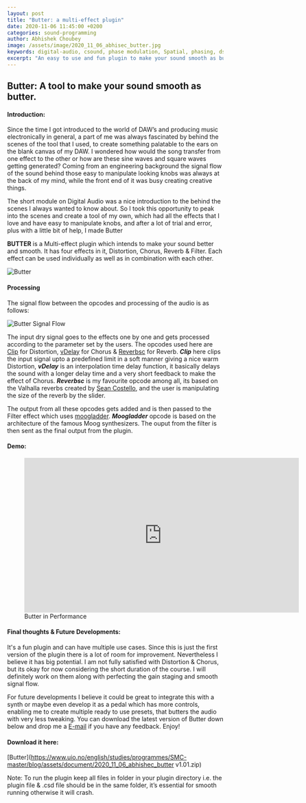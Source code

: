 ```yaml
---
layout: post
title: "Butter: a multi-effect plugin"
date: 2020-11-06 11:45:00 +0200
categories: sound-programming
author: Abhishek Choubey
image: /assets/image/2020_11_06_abhisec_butter.jpg
keywords: digital-audio, csound, phase modulation, Spatial, phasing, dsp, cabbage
excerpt: "An easy to use and fun plugin to make your sound smooth as butter."
---
```



## Butter: A tool to make your sound smooth as butter.

#### Introduction:

Since the time I got introduced to the world of DAW’s and producing music electronically in general, a part of me was always fascinated by behind the scenes of the tool that I used, to create something palatable to the ears on the blank canvas of my DAW. I wondered how would the song transfer from one effect to the other or how are these sine waves and square waves getting generated? Coming from an engineering background the signal flow of the sound behind those easy to manipulate looking knobs was always at the back of my mind, while the front end of it was busy creating creative things.

The short module on Digital Audio was a nice introduction to the behind the scenes I always wanted to know about. So I took this opportunity to peak into the scenes and create a tool of my own, which had all the effects that I love and have easy to manipulate knobs, and after a lot of trial and error, plus with a little bit of help, I made Butter

**BUTTER** is a Multi-effect plugin which intends to make your sound better and smooth. It has four effects in it, Distortion, Chorus, Reverb & Filter. Each effect can be used individually as well as in combination with each other.

![Butter](/assets/image/2020_11_06_abhisec_butter.jpg)

#### Processing

The signal flow between the opcodes and processing of the audio is as follows:

![Butter Signal Flow](/assets/image/2020_11_06_abhisec_butter_signal_flow.jpg)

The input dry signal goes to the effects one by one and gets processed according to the parameter set by the users. The opcodes used here are [Clip](http://www.csounds.com/manual/html/clip.html) for Distortion, [vDelay](http://www.csounds.com/manual/html/vdelay.html) for Chorus & [Reverbsc](http://www.csounds.com/manual/html/reverbsc.html) for Reverb. ***Clip*** here clips the input signal upto a predefined limit in a soft manner giving a nice warm Distortion, ***vDelay*** is an interpolation time delay function, it basically delays the sound with a longer delay time and a very short feedback to make the effect of Chorus. ***Reverbsc*** is my favourite opcode among all, its based on the Valhalla reverbs created by [Sean Costello](https://valhalladsp.wordpress.com/about/), and the user is manipulating the size of the reverb by the slider.

The output from all these opcodes gets added and is then passed to the Filter effect which uses [moogladder](http://www.csounds.com/manual/html/moogladder.html). ***Moogladder*** opcode is based on the architecture of the famous Moog synthesizers. The ouput from the filter is then sent as the final output from the plugin.

#### Demo:

<figure style="float: none">
   <iframe src="https://www.uio.no/english/studies/programmes/SMC-master/blog/assets/video/2020_11_07_abhishec_butter_in_performance.mp4" width="640" height="360" frameborder="0" allowfullscreen></iframe>
   <figcaption>Butter in Performance</figcaption>
</figure>

#### Final thoughts & Future Developments:

It's a fun plugin and can have multiple use cases. Since this is just the first version of the plugin there is a lot of room for improvement. Nevertheless I believe it has big potential. I am not fully satisfied with Distortion & Chorus, but its okay for now considering the short duration of the course. I will definitely work on them along with perfecting the gain staging and smooth signal flow.

For future developments I believe it could be great to integrate this with a synth or maybe even develop it as a pedal which has more controls, enabling me to create multiple ready to use presets, that butters the audio with very less tweaking. You can download the latest version of Butter down below and drop me a [E-mail](mailto:neerrmusicin@gmail.com) if you have any feedback. Enjoy!

#### Download it here:
[Butter](https://www.uio.no/english/studies/programmes/SMC-master/blog/assets/document/2020_11_06_abhishec_butter v1.01.zip)

Note: To run the plugin keep all files in folder in your plugin directory i.e. the plugin file & .csd file should be in the same folder, it’s essential for smooth running otherwise it will crash.

